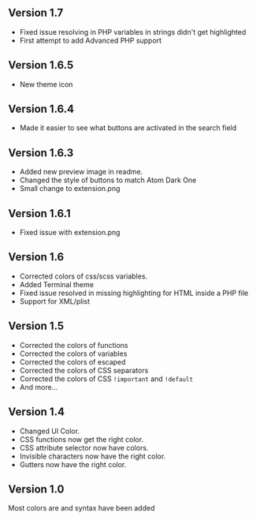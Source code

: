 ## Version 1.7
- Fixed issue resolving in PHP variables in strings didn't get highlighted
- First attempt to add Advanced PHP support

## Version 1.6.5

- New theme icon

## Version 1.6.4

- Made it easier to see what buttons are activated in the search field

## Version 1.6.3

- Added new preview image in readme.
- Changed the style of buttons to match Atom Dark One
- Small change to extension.png

## Version 1.6.1

- Fixed issue with extension.png

## Version 1.6

- Corrected colors of css/scss variables.
- Added Terminal theme
- Fixed issue resolved in missing highlighting for HTML inside a PHP file
- Support for XML/plist

## Version 1.5

- Corrected the colors of functions
- Corrected the colors of variables
- Corrected the colors of escaped
- Corrected the colors of CSS separators
- Corrected the colors of CSS `!important` and `!default`
- And more...

## Version 1.4

- Changed UI Color.
- CSS functions now get the right color.
- CSS attribute selector now have colors.
- Invisible characters now have the right color.
- Gutters now have the right color.

## Version 1.0

Most colors are and syntax have been added
